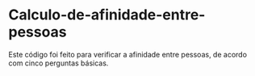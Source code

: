 # Calculo-de-afinidade-entre-pessoas
Este código foi feito para verificar a afinidade entre pessoas, de acordo com cinco perguntas básicas.
